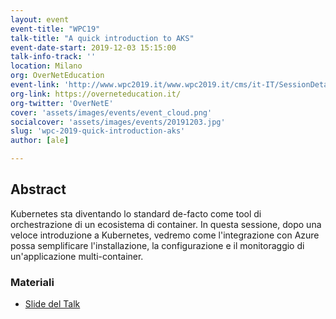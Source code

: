 ```yaml
---
layout: event
event-title: "WPC19"
talk-title: "A quick introduction to AKS"
event-date-start: 2019-12-03 15:15:00
talk-info-track: ''
location: Milano
org: OverNetEducation
event-link: 'http://www.wpc2019.it/www.wpc2019.it/cms/it-IT/SessionDetail75de.html?Parameters[0]=137109'
org-link: https://overneteducation.it/
org-twitter: 'OverNetE'
cover: 'assets/images/events/event_cloud.png'
socialcover: 'assets/images/events/20191203.jpg'
slug: 'wpc-2019-quick-introduction-aks'
author: [ale]

---
```

## Abstract
Kubernetes sta diventando lo standard de-facto come tool di orchestrazione di un ecosistema di container. In questa sessione, dopo una veloce introduzione a Kubernetes, vedremo come l'integrazione con Azure possa semplificare l'installazione, la configurazione e il monitoraggio di un'applicazione multi-container.

<!--div class="video">

<div class="responsive-iframe-container-16">
<iframe class="responsive-iframe" src="https://www.youtube.com/embed/ITe-xWHIS-U" frameborder="0" allow="accelerometer; autoplay; clipboard-write; encrypted-media; gyroscope; picture-in-picture" allowfullscreen></iframe>
</div>
</div-->

<div class="slide">
<h3>Materiali</h3>
<ul>
    <li><a href="https://www.slideshare.net/melkio/a-quick-introduction-to-aks" target="_blank">Slide del Talk </a></li>
</ul>
</div>

